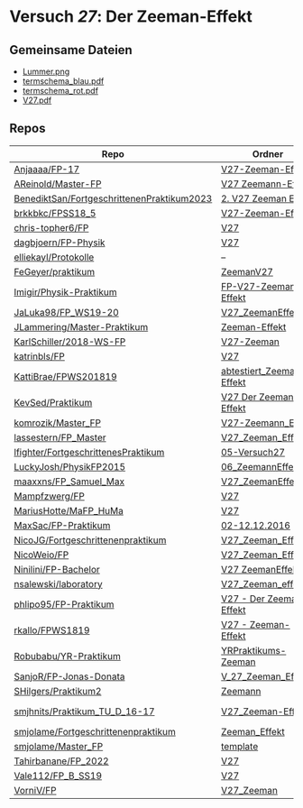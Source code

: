 # Versuch *27*: Der Zeeman-Effekt

## Gemeinsame Dateien
- [Lummer.png](https://raw.githubusercontent.com/MaxSac/FP-Praktikum/master/02-12.12.2016/Bilder/Lummer.png)
- [termschema_blau.pdf](https://docs.google.com/viewer?url=https://raw.githubusercontent.com/KattiBrae/FPWS201819/master/BA_FP_Protokolle/abtestiert_Zeeman-Effekt/Bilder/termschema_blau.pdf)
- [termschema_rot.pdf](https://docs.google.com/viewer?url=https://raw.githubusercontent.com/KattiBrae/FPWS201819/master/BA_FP_Protokolle/abtestiert_Zeeman-Effekt/Bilder/termschema_rot.pdf)
- [V27.pdf](https://docs.google.com/viewer?url=https://raw.githubusercontent.com/JLammering/Master-Praktikum/master/Zeeman-Effekt/V27.pdf)

## Repos

|                                              Repo                                              |                                                                       Ordner                                                                       |                                                                                                      PDFs                                                                                                      |
|------------------------------------------------------------------------------------------------|----------------------------------------------------------------------------------------------------------------------------------------------------|----------------------------------------------------------------------------------------------------------------------------------------------------------------------------------------------------------------|
|[Anjaaaa/FP-17](../repo/Anjaaaa/FP-17)                                                          |[V27-Zeeman-Effekt](https://github.com/Anjaaaa/FP-17/tree/master/V27-Zeeman-Effekt)                                                                 |–                                                                                                                                                                                                               |
|[AReinold/Master-FP](../repo/AReinold/Master-FP)                                                |[V27 Zeemann-Effekt](https://github.com/AReinold/Master-FP/tree/master/V27%20Zeemann-Effekt)                                                        |–                                                                                                                                                                                                               |
|[BenediktSan/FortgeschrittenenPraktikum2023](../repo/BenediktSan/FortgeschrittenenPraktikum2023)|[2. V27 Zeeman Effekt](https://github.com/BenediktSan/FortgeschrittenenPraktikum2023/tree/main/Versuche%20Semester%20VII/2.%20V27%20Zeeman%20Effekt)|[V27.pdf](https://docs.google.com/viewer?url=https://raw.githubusercontent.com/BenediktSan/FortgeschrittenenPraktikum2023/main/Versuche%20Semester%20VII/2.%20V27%20Zeeman%20Effekt/V27.pdf)                    |
|[brkkbkc/FPSS18_5](../repo/brkkbkc/FPSS18_5)                                                    |[V27-Zeeman-Effekt](https://github.com/brkkbkc/FPSS18_5/tree/master/V27-Zeeman-Effekt)                                                              |–                                                                                                                                                                                                               |
|[chris-topher6/FP](../repo/chris-topher6/FP)                                                    |[V27](https://github.com/chris-topher6/FP/tree/master/V27)                                                                                          |–                                                                                                                                                                                                               |
|[dagbjoern/FP-Physik](../repo/dagbjoern/FP-Physik)                                              |[V27](https://github.com/dagbjoern/FP-Physik/tree/master/V27)                                                                                       |–                                                                                                                                                                                                               |
|[elliekayl/Protokolle](../repo/elliekayl/Protokolle)                                            |–                                                                                                                                                   |[V27_Zeeman.pdf](https://docs.google.com/viewer?url=https://raw.githubusercontent.com/elliekayl/Protokolle/master/V01-46/V27_Zeeman.pdf)                                                                        |
|[FeGeyer/praktikum](../repo/FeGeyer/praktikum)                                                  |[ZeemanV27](https://github.com/FeGeyer/praktikum/tree/master/BFP/ZeemanV27)                                                                         |–                                                                                                                                                                                                               |
|[Imigir/Physik-Praktikum](../repo/Imigir/Physik-Praktikum)                                      |[FP-V27-Zeeman-Effekt](https://github.com/Imigir/Physik-Praktikum/tree/master/FP-V27-Zeeman-Effekt)                                                 |–                                                                                                                                                                                                               |
|[JaLuka98/FP_WS19-20](../repo/JaLuka98/FP_WS19-20)                                              |[V27_ZeemanEffekt](https://github.com/JaLuka98/FP_WS19-20/tree/master/V27_ZeemanEffekt)                                                             |–                                                                                                                                                                                                               |
|[JLammering/Master-Praktikum](../repo/JLammering/Master-Praktikum)                              |[Zeeman-Effekt](https://github.com/JLammering/Master-Praktikum/tree/master/Zeeman-Effekt)                                                           |[V27.pdf](https://docs.google.com/viewer?url=https://raw.githubusercontent.com/JLammering/Master-Praktikum/master/Zeeman-Effekt/V27.pdf)                                                                        |
|[KarlSchiller/2018-WS-FP](../repo/KarlSchiller/2018-WS-FP)                                      |[V27-Zeeman](https://github.com/KarlSchiller/2018-WS-FP/tree/master/V27-Zeeman)                                                                     |–                                                                                                                                                                                                               |
|[katrinbls/FP](../repo/katrinbls/FP)                                                            |[V27](https://github.com/katrinbls/FP/tree/master/V27)                                                                                              |–                                                                                                                                                                                                               |
|[KattiBrae/FPWS201819](../repo/KattiBrae/FPWS201819)                                            |[abtestiert_Zeeman-Effekt](https://github.com/KattiBrae/FPWS201819/tree/master/BA_FP_Protokolle/abtestiert_Zeeman-Effekt)                           |–                                                                                                                                                                                                               |
|[KevSed/Praktikum](../repo/KevSed/Praktikum)                                                    |[V27 Der Zeeman-Effekt](https://github.com/KevSed/Praktikum/tree/master/V27%20Der%20Zeeman-Effekt)                                                  |–                                                                                                                                                                                                               |
|[komrozik/Master_FP](../repo/komrozik/Master_FP)                                                |[V27-Zeemann_Effekt](https://github.com/komrozik/Master_FP/tree/main/V27-Zeemann_Effekt)                                                            |–                                                                                                                                                                                                               |
|[lassestern/FP_Master](../repo/lassestern/FP_Master)                                            |[V27_Zeeman_Effekt](https://github.com/lassestern/FP_Master/tree/main/V27_Zeeman_Effekt)                                                            |–                                                                                                                                                                                                               |
|[lfighter/FortgeschrittenesPraktikum](../repo/lfighter/FortgeschrittenesPraktikum)              |[05-Versuch27](https://github.com/lfighter/FortgeschrittenesPraktikum/tree/master/05-Versuch27)                                                     |–                                                                                                                                                                                                               |
|[LuckyJosh/PhysikFP2015](../repo/LuckyJosh/PhysikFP2015)                                        |[06_ZeemannEffekt[X]](https://github.com/LuckyJosh/PhysikFP2015/tree/master/06_ZeemannEffekt%5BX%5D)                                                |–                                                                                                                                                                                                               |
|[maaxxns/FP_Samuel_Max](../repo/maaxxns/FP_Samuel_Max)                                          |[V27_ZeemanEffekt](https://github.com/maaxxns/FP_Samuel_Max/tree/main/V27_ZeemanEffekt)                                                             |–                                                                                                                                                                                                               |
|[Mampfzwerg/FP](../repo/Mampfzwerg/FP)                                                          |[V27](https://github.com/Mampfzwerg/FP/tree/master/V27)                                                                                             |[main.pdf](https://docs.google.com/viewer?url=https://raw.githubusercontent.com/Mampfzwerg/FP/master/V27/latex-template/main.pdf)                                                                               |
|[MariusHotte/MaFP_HuMa](../repo/MariusHotte/MaFP_HuMa)                                          |[V27](https://github.com/MariusHotte/MaFP_HuMa/tree/master/V27)                                                                                     |[Protokoll.pdf](https://docs.google.com/viewer?url=https://raw.githubusercontent.com/MariusHotte/MaFP_HuMa/master/V27/build/Protokoll.pdf)                                                                      |
|[MaxSac/FP-Praktikum](../repo/MaxSac/FP-Praktikum)                                              |[02-12.12.2016](https://github.com/MaxSac/FP-Praktikum/tree/master/02-12.12.2016)                                                                   |[main.pdf](https://docs.google.com/viewer?url=https://raw.githubusercontent.com/NicoWeio/awesome-ap-pdfs/main/MaxSac%E2%88%95FP-Praktikum/27/main.pdf) \*                                                       |
|[NicoJG/Fortgeschrittenenpraktikum](../repo/NicoJG/Fortgeschrittenenpraktikum)                  |[V27_Zeeman_Effekt](https://github.com/NicoJG/Fortgeschrittenenpraktikum/tree/master/V27_Zeeman_Effekt)                                             |[V27_Abgabe.pdf](https://docs.google.com/viewer?url=https://raw.githubusercontent.com/NicoJG/Fortgeschrittenenpraktikum/master/V27_Zeeman_Effekt/V27_Abgabe.pdf)                                                |
|[NicoWeio/FP](../repo/NicoWeio/FP)                                                              |[V27_Zeeman_Effekt](https://github.com/NicoWeio/FP/tree/gh-pages/V27_Zeeman_Effekt)                                                                 |[main.pdf](https://docs.google.com/viewer?url=https://raw.githubusercontent.com/NicoWeio/FP/gh-pages/V27_Zeeman_Effekt/build/main.pdf)                                                                          |
|[Ninilini/FP-Bachelor](../repo/Ninilini/FP-Bachelor)                                            |[V27 ZeemanEffekt](https://github.com/Ninilini/FP-Bachelor/tree/master/V27%20ZeemanEffekt)                                                          |–                                                                                                                                                                                                               |
|[nsalewski/laboratory](../repo/nsalewski/laboratory)                                            |[V27_Zeeman_effect](https://github.com/nsalewski/laboratory/tree/master/FP/V27_Zeeman_effect)                                                       |–                                                                                                                                                                                                               |
|[phlipo95/FP-Praktikum](../repo/phlipo95/FP-Praktikum)                                          |[V27 - Der Zeeman-Effekt](https://github.com/phlipo95/FP-Praktikum/tree/master/V27%20-%20Der%20Zeeman-Effekt)                                       |[main.pdf](https://docs.google.com/viewer?url=https://raw.githubusercontent.com/NicoWeio/awesome-ap-pdfs/main/phlipo95%E2%88%95FP-Praktikum/27/main.pdf) \*                                                     |
|[rkallo/FPWS1819](../repo/rkallo/FPWS1819)                                                      |[V27 - Zeeman-Effekt](https://github.com/rkallo/FPWS1819/tree/master/V27%20-%20Zeeman-Effekt)                                                       |[V27.pdf](https://docs.google.com/viewer?url=https://raw.githubusercontent.com/rkallo/FPWS1819/master/V27%20-%20Zeeman-Effekt/V27.pdf)                                                                          |
|[Robubabu/YR-Praktikum](../repo/Robubabu/YR-Praktikum)                                          |[YRPraktikums-Zeeman](https://github.com/Robubabu/YR-Praktikum/tree/master/YRPraktikums-Zeeman)                                                     |–                                                                                                                                                                                                               |
|[SanjoR/FP-Jonas-Donata](../repo/SanjoR/FP-Jonas-Donata)                                        |[V_27_Zeeman_Effekt](https://github.com/SanjoR/FP-Jonas-Donata/tree/master/BFP/V_27_Zeeman_Effekt)                                                  |–                                                                                                                                                                                                               |
|[SHilgers/Praktikum2](../repo/SHilgers/Praktikum2)                                              |[Zeemann](https://github.com/SHilgers/Praktikum2/tree/master/Zeemann)                                                                               |–                                                                                                                                                                                                               |
|[smjhnits/Praktikum_TU_D_16-17](../repo/smjhnits/Praktikum_TU_D_16-17)                          |[V27_Zeeman-Effekt](https://github.com/smjhnits/Praktikum_TU_D_16-17/tree/master/Fortgeschrittenenpraktikum/Protokolle/V27_Zeeman-Effekt)           |[V27_Zeeman-Effekt.pdf](https://docs.google.com/viewer?url=https://raw.githubusercontent.com/smjhnits/Praktikum_TU_D_16-17/master/Fortgeschrittenenpraktikum/Protokolle/V27_Zeeman-Effekt/V27_Zeeman-Effekt.pdf)|
|[smjolame/Fortgeschrittenenpraktikum](../repo/smjolame/Fortgeschrittenenpraktikum)              |[Zeeman_Effekt](https://github.com/smjolame/Fortgeschrittenenpraktikum/tree/master/Zeeman_Effekt)                                                   |[main.pdf](https://docs.google.com/viewer?url=https://raw.githubusercontent.com/NicoWeio/awesome-ap-pdfs/main/smjolame%E2%88%95Fortgeschrittenenpraktikum/27/main.pdf) \*                                       |
|[smjolame/Master_FP](../repo/smjolame/Master_FP)                                                |[template](https://github.com/smjolame/Master_FP/tree/main/template)                                                                                |–                                                                                                                                                                                                               |
|[Tahirbanane/FP_2022](../repo/Tahirbanane/FP_2022)                                              |[V27](https://github.com/Tahirbanane/FP_2022/tree/master/V27)                                                                                       |–                                                                                                                                                                                                               |
|[Vale112/FP_B_SS19](../repo/Vale112/FP_B_SS19)                                                  |[V27](https://github.com/Vale112/FP_B_SS19/tree/master/V27)                                                                                         |–                                                                                                                                                                                                               |
|[VorniV/FP](../repo/VorniV/FP)                                                                  |[V27_Zeeman](https://github.com/VorniV/FP/tree/main/V27_Zeeman)                                                                                     |–                                                                                                                                                                                                               |
